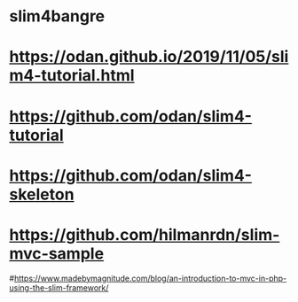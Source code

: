 <!-- Ici nous mettrons tout ce qui se reporte au projet -->
# slim4bangre
#  https://odan.github.io/2019/11/05/slim4-tutorial.html 
# https://github.com/odan/slim4-tutorial
# https://github.com/odan/slim4-skeleton


<!-- SLIM MVC -->
# https://github.com/hilmanrdn/slim-mvc-sample
#https://www.madebymagnitude.com/blog/an-introduction-to-mvc-in-php-using-the-slim-framework/